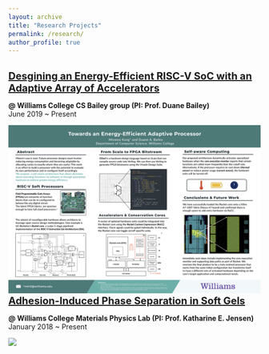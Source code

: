 ```yaml
---
layout: archive
title: "Research Projects"
permalink: /research/
author_profile: true
---
```

<br/>
<a href="/files/Kang_ThesisProposal_Final.pdf" style="font-size:20px;font-weight:bold" >
Desgining an Energy-Efficient RISC-V SoC with an Adaptive Array of Accelerators</a>

**@ Williams College CS Bailey group (PI: Prof. Duane Bailey)**<br/>
June 2019 ~ Present<br/>

<img src='/images/Kang_Summer2019_poster.png' width='800' >

<a href="/files/AIPS_Draft.pdf" style="font-size:20px; font-weight:bold">
Adhesion-Induced Phase Separation in Soft Gels</a>

**@ Williams College Materials Physics Lab (PI: Prof. Katharine E. Jensen)**<br/>
January 2018 ~ Present<br/>

<img src='/images/Kang_Poster_SoftDays@Amherst.jpg' width='600'>
